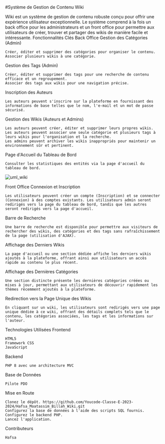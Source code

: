 #Système de Gestion de Contenu Wiki

Wiki est un système de gestion de contenu robuste conçu pour offrir une expérience utilisateur exceptionnelle. Le système comprend à la fois un back office pour les administrateurs et un front office pour permettre aux utilisateurs de créer, trouver et partager des wikis de manière facile et intéressante.
Fonctionnalités Clés
Back Office
Gestion des Catégories (Admin)

    Créer, éditer et supprimer des catégories pour organiser le contenu.
    Associer plusieurs wikis à une catégorie.

Gestion des Tags (Admin)

    Créer, éditer et supprimer des tags pour une recherche de contenu efficace et un regroupement.
    Associer des tags aux wikis pour une navigation précise.

Inscription des Auteurs

    Les auteurs peuvent s'inscrire sur la plateforme en fournissant des informations de base telles que le nom, l'e-mail et un mot de passe sécurisé.

Gestion des Wikis (Auteurs et Admins)

    Les auteurs peuvent créer, éditer et supprimer leurs propres wikis.
    Les auteurs peuvent associer une seule catégorie et plusieurs tags à leurs wikis pour l'organisation et la recherche.
    Les admins peuvent archiver les wikis inappropriés pour maintenir un environnement sûr et pertinent.

Page d'Accueil du Tableau de Bord

    Consulter les statistiques des entités via la page d'accueil du tableau de bord.

![uml_wiki](https://github.com/Youcode-Classe-E-2023-2024/Hafsa_Moatassim_Billah_Wiki/assets/93940843/2fd3e206-76be-4260-a261-bf2460c96789)

Front Office
Connexion et Inscription

    Les utilisateurs peuvent créer un compte (Inscription) et se connecter (Connexion) à des comptes existants. Les utilisateurs admin seront redirigés vers la page du tableau de bord, tandis que les autres seront redirigés vers la page d'accueil.

Barre de Recherche

    Une barre de recherche est disponible pour permettre aux visiteurs de rechercher des wikis, des catégories et des tags sans rafraîchissement de la page (utilisation d'AJAX).

Affichage des Derniers Wikis

    La page d'accueil ou une section dédiée affiche les derniers wikis ajoutés à la plateforme, offrant ainsi aux utilisateurs un accès rapide au contenu le plus récent.

Affichage des Dernières Catégories

    Une section distincte présente les dernières catégories créées ou mises à jour, permettant aux utilisateurs de découvrir rapidement les thèmes récemment ajoutés à la plateforme.

Redirection vers la Page Unique des Wikis

    En cliquant sur un wiki, les utilisateurs sont redirigés vers une page unique dédiée à ce wiki, offrant des détails complets tels que le contenu, les catégories associées, les tags et les informations sur l'auteur.

Technologies Utilisées
Frontend

    HTML5
    Framework CSS
    JavaScript

Backend

    PHP 8 avec une architecture MVC

Base de Données

    Pilote PDO

Mise en Route

    Clonez le dépôt. https://github.com/Youcode-Classe-E-2023-2024/Hafsa_Moatassim_Billah_Wiki.git
    Configurez la base de données à l'aide des scripts SQL fournis.
    Configurez le backend PHP.
    Lancez l'application.

Contributeurs

    Hafsa

